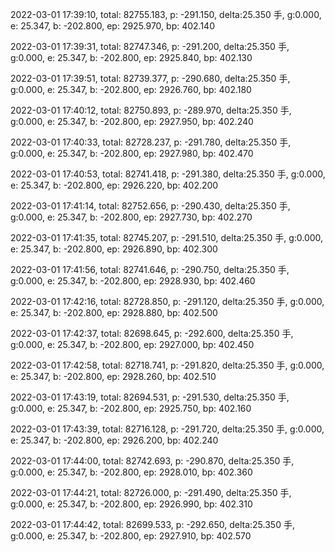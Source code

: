 2022-03-01 17:39:10, total: 82755.183, p: -291.150, delta:25.350 手, g:0.000, e: 25.347, b: -202.800, ep: 2925.970, bp: 402.140

2022-03-01 17:39:31, total: 82747.346, p: -291.200, delta:25.350 手, g:0.000, e: 25.347, b: -202.800, ep: 2925.840, bp: 402.130

2022-03-01 17:39:51, total: 82739.377, p: -290.680, delta:25.350 手, g:0.000, e: 25.347, b: -202.800, ep: 2926.760, bp: 402.180

2022-03-01 17:40:12, total: 82750.893, p: -289.970, delta:25.350 手, g:0.000, e: 25.347, b: -202.800, ep: 2927.950, bp: 402.240

2022-03-01 17:40:33, total: 82728.237, p: -291.780, delta:25.350 手, g:0.000, e: 25.347, b: -202.800, ep: 2927.980, bp: 402.470

2022-03-01 17:40:53, total: 82741.418, p: -291.380, delta:25.350 手, g:0.000, e: 25.347, b: -202.800, ep: 2926.220, bp: 402.200

2022-03-01 17:41:14, total: 82752.656, p: -290.430, delta:25.350 手, g:0.000, e: 25.347, b: -202.800, ep: 2927.730, bp: 402.270

2022-03-01 17:41:35, total: 82745.207, p: -291.510, delta:25.350 手, g:0.000, e: 25.347, b: -202.800, ep: 2926.890, bp: 402.300

2022-03-01 17:41:56, total: 82741.646, p: -290.750, delta:25.350 手, g:0.000, e: 25.347, b: -202.800, ep: 2928.930, bp: 402.460

2022-03-01 17:42:16, total: 82728.850, p: -291.120, delta:25.350 手, g:0.000, e: 25.347, b: -202.800, ep: 2928.880, bp: 402.500

2022-03-01 17:42:37, total: 82698.645, p: -292.600, delta:25.350 手, g:0.000, e: 25.347, b: -202.800, ep: 2927.000, bp: 402.450

2022-03-01 17:42:58, total: 82718.741, p: -291.820, delta:25.350 手, g:0.000, e: 25.347, b: -202.800, ep: 2928.260, bp: 402.510

2022-03-01 17:43:19, total: 82694.531, p: -291.530, delta:25.350 手, g:0.000, e: 25.347, b: -202.800, ep: 2925.750, bp: 402.160

2022-03-01 17:43:39, total: 82716.128, p: -291.720, delta:25.350 手, g:0.000, e: 25.347, b: -202.800, ep: 2926.200, bp: 402.240

2022-03-01 17:44:00, total: 82742.693, p: -290.870, delta:25.350 手, g:0.000, e: 25.347, b: -202.800, ep: 2928.010, bp: 402.360

2022-03-01 17:44:21, total: 82726.000, p: -291.490, delta:25.350 手, g:0.000, e: 25.347, b: -202.800, ep: 2926.990, bp: 402.310

2022-03-01 17:44:42, total: 82699.533, p: -292.650, delta:25.350 手, g:0.000, e: 25.347, b: -202.800, ep: 2927.910, bp: 402.570
